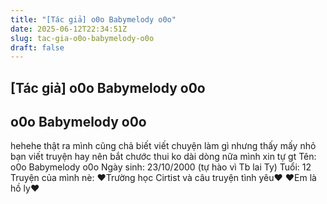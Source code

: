 ```yaml
---
title: "[Tác giả] o0o Babymelody o0o"
date: 2025-06-12T22:34:51Z
slug: tac-gia-o0o-babymelody-o0o
draft: false
---
```


## [Tác giả] o0o Babymelody o0o

## o0o Babymelody o0o

hehehe thật ra mình cũng chả biết viết chuyện làm gì nhưng thấy mấy nhỏ bạn viết truyện hay nên bắt chước thui ko dài dòng nữa mình xin tự gt
Tên: o0o Babymelody o0o
Ngày sinh: 23/10/2000 (tự hào vì Tb lai Ty)
Tuổi: 12
Truyện của mình nè:
♥Trường học Cirtist và câu truyện tình yêu♥
♥Em là hồ ly♥